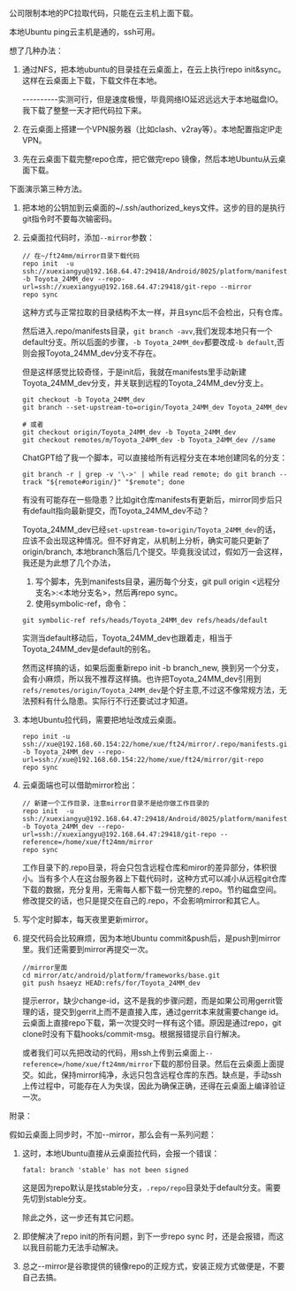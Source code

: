 公司限制本地的PC拉取代码，只能在云主机上面下载。

本地Ubuntu ping云主机是通的，ssh可用。

想了几种办法：

1. 通过NFS，把本地ubuntu的目录挂在云桌面上，在云上执行repo init&sync。这样在云桌面上下载，下载文件在本地。

   ----------实测可行，但是速度极慢，毕竟网络IO延迟远远大于本地磁盘IO。我下载了整整一天才把代码拉下来。

2. 在云桌面上搭建一个VPN服务器（比如clash、v2ray等）。本地配置指定IP走VPN。

3. 先在云桌面下载完整repo仓库，把它做完repo 镜像，然后本地Ubuntu从云桌面下载。

下面演示第三种方法。

1. 把本地的公钥加到云桌面的~/.ssh/authorized_keys文件。这步的目的是执行git指令时不要每次输密码。

2. 云桌面拉代码时，添加`--mirror`参数：

   ```
   // 在~/ft24mm/mirror目录下载代码
   repo init  -u ssh://xuexiangyu@192.168.64.47:29418/Android/8025/platform/manifest -b Toyota_24MM_dev --repo-url=ssh://xuexiangyu@192.168.64.47:29418/git-repo --mirror
   repo sync
   ```

   这种方式与正常拉取的目录结构不太一样，并且sync后不会检出，只有仓库。

   然后进入.repo/manifests目录，`git branch -avv`,我们发现本地只有一个default分支。所以后面的步骤，`-b Toyota_24MM_dev`都要改成`-b default`,否则会报Toyota_24MM_dev分支不存在。

   但是这样感觉比较奇怪，于是init后，我就在manifests里手动新建Toyota_24MM_dev分支，并关联到远程的Toyota_24MM_dev分支上。

   ```
   git checkout -b Toyota_24MM_dev
   git branch --set-upstream-to=origin/Toyota_24MM_dev Toyota_24MM_dev
   
   # 或者
   git checkout origin/Toyota_24MM_dev -b Toyota_24MM_dev
   git checkout remotes/m/Toyota_24MM_dev -b Toyota_24MM_dev //same
   ```

   ChatGPT给了我一个脚本，可以直接给所有远程分支在本地创建同名的分支：

   ```
   git branch -r | grep -v '\->' | while read remote; do git branch --track "${remote#origin/}" "$remote"; done
   ```

   

   有没有可能存在一些隐患？比如git仓库manifests有更新后，mirror同步后只有default指向最新提交，而Toyota_24MM_dev不动？

   Toyota_24MM_dev已经`set-upstream-to=origin/Toyota_24MM_dev`的话，应该不会出现这种情况。但不好肯定，从机制上分析，确实可能只更新了origin/branch, 本地branch落后几个提交。毕竟我没试过，假如万一会这样，我还是为此想了几个办法，

   1. 写个脚本，先到manifests目录，遍历每个分支，git pull origin <远程分支名>:<本地分支名>，然后再repo sync。
   2. 使用symbolic-ref，命令：

   ```
   git symbolic-ref refs/heads/Toyota_24MM_dev refs/heads/default
   ```

   实测当default移动后，Toyota_24MM_dev也跟着走，相当于Toyota_24MM_dev是default的别名。

   然而这样搞的话，如果后面重新repo init -b branch_new, 换到另一个分支，会有小麻烦，所以我不推荐这样搞。也许把Toyota_24MM_dev引用到`refs/remotes/origin/Toyota_24MM_dev`是个好主意,不过这不像常规方法，无法预料有什么隐患。实际行不行还要试过才知道。

3. 本地Ubuntu拉代码，需要把地址改成云桌面。

   ```
   repo init -u ssh://xue@192.168.60.154:22/home/xue/ft24/mirror/.repo/manifests.git -b Toyota_24MM_dev --repo-url=ssh://xue@192.168.60.154:22/home/xue/ft24/mirror/git-repo
   repo sync
   ```

4. 云桌面端也可以借助mirror检出：

   ```
   // 新建一个工作目录，注意mirror目录不是给你做工作目录的
   repo init  -u ssh://xuexiangyu@192.168.64.47:29418/Android/8025/platform/manifest -b Toyota_24MM_dev --repo-url=ssh://xuexiangyu@192.168.64.47:29418/git-repo --reference=/home/xue/ft24mm/mirror
   repo sync
   ```

   工作目录下的.repo目录，将会只包含远程仓库和miror的差异部分，体积很小。当有多个人在这台服务器上下载代码时，这种方式可以减小从远程git仓库下载的数据，充分复用，无需每人都下载一份完整的.repo。节约磁盘空间。修改提交的话，也只是提交在自己的.repo，不会影响mirror和其它人。

5. 写个定时脚本，每天夜里更新mirror。

6. 提交代码会比较麻烦，因为本地Ubuntu commit&push后，是push到mirror里。我们还需要到mirror再提交一次。

   ```
   //mirror里面
   cd mirror/atc/android/platform/frameworks/base.git
   git push hsaeyz HEAD:refs/for/Toyota_24MM_dev
   ```

   提示error，缺少change-id，这不是我的步骤问题，而是如果公司用gerrit管理的话，提交到gerrit上而不是直接入库，通过gerrit本来就需要change id。云桌面上直接repo下载，第一次提交时一样有这个错。原因是通过repo，git clone时没有下载hooks/commit-msg。根据报错提示自行解决。

   或者我们可以先把改动的代码，用ssh上传到云桌面上`--reference=/home/xue/ft24mm/mirror`下载的那份目录。然后在云桌面上面提交。如此，保持mirror纯净，永远只包含远程仓库的东西。缺点是，手动ssh上传过程中，可能存在人为失误，因此为确保正确，还得在云桌面上编译验证一次。

附录：

假如云桌面上同步时，不加--mirror，那么会有一系列问题：

1. 这时，本地Ubuntu直接从云桌面拉代码，会报一个错误：

   ```
   fatal: branch 'stable' has not been signed
   ```

   这是因为repo默认是找stable分支，`.repo/repo`目录处于default分支。需要先切到stable分支。

   除此之外，这一步还有其它问题。

2. 即使解决了repo init的所有问题，到下一步repo sync 时，还是会报错，而这以我目前能力无法手动解决。

3. 总之--mirror是谷歌提供的镜像repo的正规方式，安装正规方式做便是，不要自己去搞。